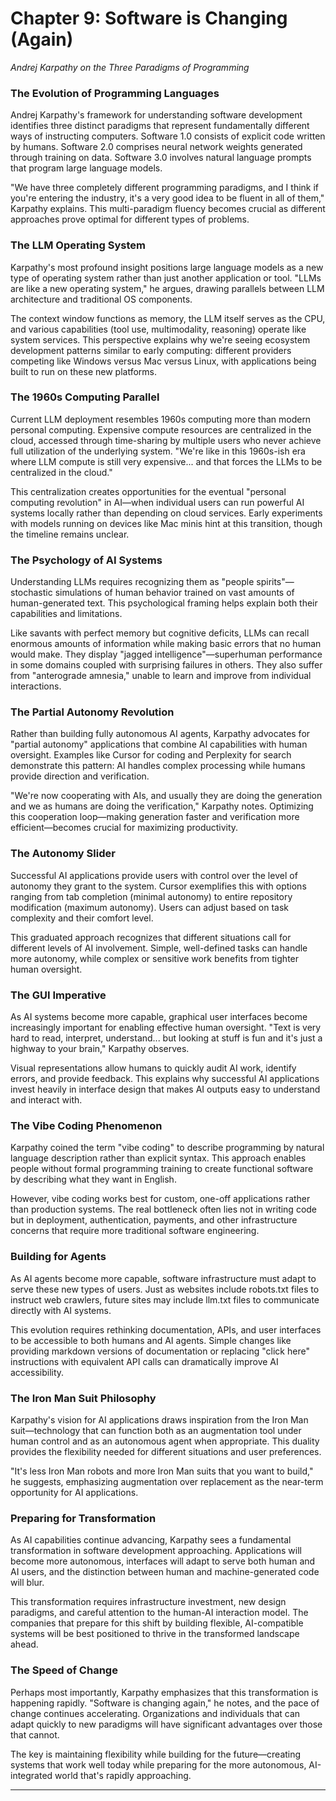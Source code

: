 # Chapter 9: Software is Changing (Again)

*Andrej Karpathy on the Three Paradigms of Programming*

### The Evolution of Programming Languages

Andrej Karpathy's framework for understanding software development identifies three distinct paradigms that represent fundamentally different ways of instructing computers. Software 1.0 consists of explicit code written by humans. Software 2.0 comprises neural network weights generated through training on data. Software 3.0 involves natural language prompts that program large language models.

"We have three completely different programming paradigms, and I think if you're entering the industry, it's a very good idea to be fluent in all of them," Karpathy explains. This multi-paradigm fluency becomes crucial as different approaches prove optimal for different types of problems.

### The LLM Operating System

Karpathy's most profound insight positions large language models as a new type of operating system rather than just another application or tool. "LLMs are like a new operating system," he argues, drawing parallels between LLM architecture and traditional OS components.

The context window functions as memory, the LLM itself serves as the CPU, and various capabilities (tool use, multimodality, reasoning) operate like system services. This perspective explains why we're seeing ecosystem development patterns similar to early computing: different providers competing like Windows versus Mac versus Linux, with applications being built to run on these new platforms.

### The 1960s Computing Parallel

Current LLM deployment resembles 1960s computing more than modern personal computing. Expensive compute resources are centralized in the cloud, accessed through time-sharing by multiple users who never achieve full utilization of the underlying system. "We're like in this 1960s-ish era where LLM compute is still very expensive... and that forces the LLMs to be centralized in the cloud."

This centralization creates opportunities for the eventual "personal computing revolution" in AI—when individual users can run powerful AI systems locally rather than depending on cloud services. Early experiments with models running on devices like Mac minis hint at this transition, though the timeline remains unclear.

### The Psychology of AI Systems

Understanding LLMs requires recognizing them as "people spirits"—stochastic simulations of human behavior trained on vast amounts of human-generated text. This psychological framing helps explain both their capabilities and limitations.

Like savants with perfect memory but cognitive deficits, LLMs can recall enormous amounts of information while making basic errors that no human would make. They display "jagged intelligence"—superhuman performance in some domains coupled with surprising failures in others. They also suffer from "anterograde amnesia," unable to learn and improve from individual interactions.

### The Partial Autonomy Revolution

Rather than building fully autonomous AI agents, Karpathy advocates for "partial autonomy" applications that combine AI capabilities with human oversight. Examples like Cursor for coding and Perplexity for search demonstrate this pattern: AI handles complex processing while humans provide direction and verification.

"We're now cooperating with AIs, and usually they are doing the generation and we as humans are doing the verification," Karpathy notes. Optimizing this cooperation loop—making generation faster and verification more efficient—becomes crucial for maximizing productivity.

### The Autonomy Slider

Successful AI applications provide users with control over the level of autonomy they grant to the system. Cursor exemplifies this with options ranging from tab completion (minimal autonomy) to entire repository modification (maximum autonomy). Users can adjust based on task complexity and their comfort level.

This graduated approach recognizes that different situations call for different levels of AI involvement. Simple, well-defined tasks can handle more autonomy, while complex or sensitive work benefits from tighter human oversight.

### The GUI Imperative

As AI systems become more capable, graphical user interfaces become increasingly important for enabling effective human oversight. "Text is very hard to read, interpret, understand... but looking at stuff is fun and it's just a highway to your brain," Karpathy observes.

Visual representations allow humans to quickly audit AI work, identify errors, and provide feedback. This explains why successful AI applications invest heavily in interface design that makes AI outputs easy to understand and interact with.

### The Vibe Coding Phenomenon

Karpathy coined the term "vibe coding" to describe programming by natural language description rather than explicit syntax. This approach enables people without formal programming training to create functional software by describing what they want in English.

However, vibe coding works best for custom, one-off applications rather than production systems. The real bottleneck often lies not in writing code but in deployment, authentication, payments, and other infrastructure concerns that require more traditional software engineering.

### Building for Agents

As AI agents become more capable, software infrastructure must adapt to serve these new types of users. Just as websites include robots.txt files to instruct web crawlers, future sites may include llm.txt files to communicate directly with AI systems.

This evolution requires rethinking documentation, APIs, and user interfaces to be accessible to both humans and AI agents. Simple changes like providing markdown versions of documentation or replacing "click here" instructions with equivalent API calls can dramatically improve AI accessibility.

### The Iron Man Suit Philosophy

Karpathy's vision for AI applications draws inspiration from the Iron Man suit—technology that can function both as an augmentation tool under human control and as an autonomous agent when appropriate. This duality provides the flexibility needed for different situations and user preferences.

"It's less Iron Man robots and more Iron Man suits that you want to build," he suggests, emphasizing augmentation over replacement as the near-term opportunity for AI applications.

### Preparing for Transformation

As AI capabilities continue advancing, Karpathy sees a fundamental transformation in software development approaching. Applications will become more autonomous, interfaces will adapt to serve both human and AI users, and the distinction between human and machine-generated code will blur.

This transformation requires infrastructure investment, new design paradigms, and careful attention to the human-AI interaction model. The companies that prepare for this shift by building flexible, AI-compatible systems will be best positioned to thrive in the transformed landscape ahead.

### The Speed of Change

Perhaps most importantly, Karpathy emphasizes that this transformation is happening rapidly. "Software is changing again," he notes, and the pace of change continues accelerating. Organizations and individuals that can adapt quickly to new paradigms will have significant advantages over those that cannot.

The key is maintaining flexibility while building for the future—creating systems that work well today while preparing for the more autonomous, AI-integrated world that's rapidly approaching.

------

